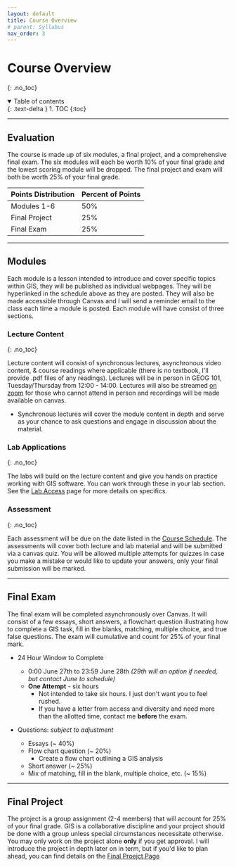 ```yaml
---
layout: default
title: Course Overview
# parent: Syllabus
nav_order: 3
---
```


# Course Overview
{: .no_toc}

<details open markdown="block">
  <summary>
    Table of contents
  </summary>
  {: .text-delta }
1. TOC
{:toc}
</details>

---

## Evaluation

The course is made up of six modules, a final project, and a comprehensive final exam.  The six modules will each be worth 10% of your final grade and the lowest scoring module will be dropped.  The final project and exam will both be worth 25% of your final grade.

| Points Distribution | Percent of Points |
|---------------------|-------------------|
| Modules 1-6         | 50%               |
| Final Project       | 25%               |
| Final Exam          | 25%               |

---

## Modules

Each module is a lesson intended to introduce and cover specific topics within GIS, they will be published as individual webpages.  They will be hyperlinked in the schedule above as they are posted.  They will also be made accessible through Canvas and I will send a reminder email to the class each time a module is posted.  Each module will have consist of three sections.  

### Lecture Content
{: .no_toc}

Lecture content will consist of synchronous lectures, asynchronous video content, & course readings where applicable (there is no textbook, I'll provide .pdf files of any readings).  Lectures will be in person in GEOG 101, Tuesday/Thursday from 12:00 - 14:00.  Lectures will also be streamed [on zoom](https://ubc.zoom.us/j/68315782631?pwd=RFh0QmR1SzJ3cjhwYmlYSkZNbkcydz09) for those who cannot attend in person and recordings will be made available on canvas.
* Synchronous lectures will cover the module content in depth and serve as your chance to ask questions and engage in discussion about the material.


### Lab Applications
{: .no_toc}

The labs will build on the lecture content and give you hands on practice working with GIS software.  You can work through these in your lab section.  See the [Lab Access](/Labs.md) page for more details on specifics. 

### Assessment
{: .no_toc}

Each assessment will be due on the date listed in the [Course Schedule](#course-schedule).  The assessments will cover both lecture and lab material and will be submitted via a canvas quiz. You will be allowed multiple attempts for quizzes in case you make a mistake or would like to update your answers, only your final submission will be marked.

---

## Final Exam

The final exam will be completed asynchronously over Canvas. It will consist of a few essays, short answers, a flowchart question illustrating how to complete a GIS task, fill in the blanks, matching, multiple choice, and true false questions.  The exam will cumulative and count for 25% of your final mark.

* 24 Hour Window to Complete
  * 0:00 June 27th to 23:59 June 28th *(29th will an option if needed, but contact June to schedule)*
  * **One Attempt** - six hours
    * Not intended to take six hours.  I just don't want you to feel rushed.
    * If you have a letter from access and diversity and need more than the allotted time, contact me **before** the exam.

* Questions: *subject to adjustment*
  * Essays (~ 40%)
  * Flow chart question (~ 20%)
    * Create a flow chart outlining a GIS analysis
  * Short answer (~ 25%)
  * Mix of matching, fill in the blank, multiple choice, etc. (~ 15%)


---

## Final Project

The project is a group assignment (2-4 members) that will account for 25% of your final grade.  GIS is a collaborative discipline and your project should be done with a group unless special circumstances necessitate otherwise.  You may only work on the project alone **only** if you get approval.  I will introduce the project in depth later on in term, but if you'd like to plan ahead, you can find details on the [Final Proejct Page](docs/Final_Project.md) 
